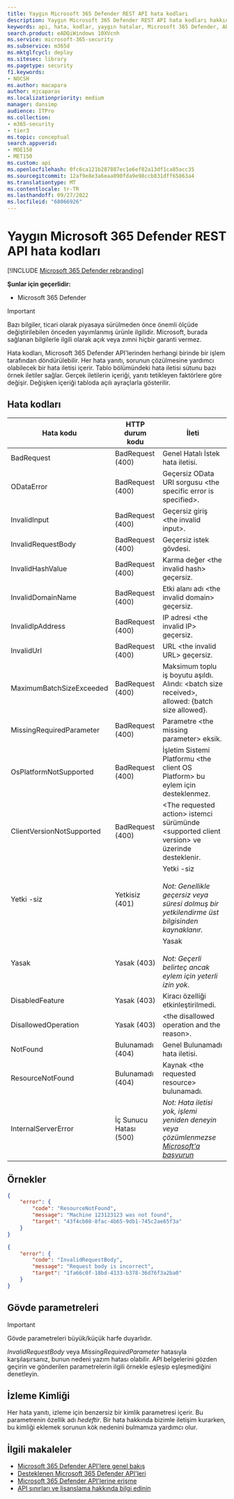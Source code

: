 ```yaml
---
title: Yaygın Microsoft 365 Defender REST API hata kodları
description: Yaygın Microsoft 365 Defender REST API hata kodları hakkında bilgi edinin
keywords: api, hata, kodlar, yaygın hatalar, Microsoft 365 Defender, API hata kodları
search.product: eADQiWindows 10XVcnh
ms.service: microsoft-365-security
ms.subservice: m365d
ms.mktglfcycl: deploy
ms.sitesec: library
ms.pagetype: security
f1.keywords:
- NOCSH
ms.author: macapara
author: mjcaparas
ms.localizationpriority: medium
manager: dansimp
audience: ITPro
ms.collection:
- m365-security
- tier3
ms.topic: conceptual
search.appverid:
- MOE150
- MET150
ms.custom: api
ms.openlocfilehash: 0fc6ca121b287887ec1e6ef82a13df1ca85acc35
ms.sourcegitcommit: 12af9e8e3a6eaa090fda9e98ccb831dff65863a4
ms.translationtype: MT
ms.contentlocale: tr-TR
ms.lasthandoff: 09/27/2022
ms.locfileid: "68066926"
---
```

# <a name="common-microsoft-365-defender-rest-api-error-codes"></a>Yaygın Microsoft 365 Defender REST API hata kodları

[!INCLUDE [Microsoft 365 Defender rebranding](../includes/microsoft-defender.md)]

**Şunlar için geçerlidir:**

- Microsoft 365 Defender

> [!IMPORTANT]
> Bazı bilgiler, ticari olarak piyasaya sürülmeden önce önemli ölçüde değiştirilebilen önceden yayımlanmış ürünle ilgilidir. Microsoft, burada sağlanan bilgilerle ilgili olarak açık veya zımni hiçbir garanti vermez.

Hata kodları, Microsoft 365 Defender API'lerinden herhangi birinde bir işlem tarafından döndürülebilir. Her hata yanıtı, sorunun çözülmesine yardımcı olabilecek bir hata iletisi içerir. Tablo bölümündeki hata iletisi sütunu bazı örnek iletiler sağlar. Gerçek iletilerin içeriği, yanıtı tetikleyen faktörlere göre değişir. Değişken içeriği tabloda açılı ayraçlarla gösterilir.

## <a name="error-codes"></a>Hata kodları

Hata kodu | HTTP durum kodu | İleti
-|-|-
BadRequest | BadRequest (400) | Genel Hatalı İstek hata iletisi.
ODataError | BadRequest (400) | Geçersiz OData URI sorgusu \<the specific error is specified\>.
InvalidInput | BadRequest (400) | Geçersiz giriş \<the invalid input\>.
InvalidRequestBody | BadRequest (400) | Geçersiz istek gövdesi.
InvalidHashValue | BadRequest (400) | Karma değer \<the invalid hash\> geçersiz.
InvalidDomainName | BadRequest (400) | Etki alanı adı \<the invalid domain\> geçersiz.
InvalidIpAddress | BadRequest (400) | IP adresi \<the invalid IP\> geçersiz.
InvalidUrl | BadRequest (400) | URL \<the invalid URL\> geçersiz.
MaximumBatchSizeExceeded | BadRequest (400) | Maksimum toplu iş boyutu aşıldı. Alındı: \<batch size received\>, allowed: {batch size allowed}.
MissingRequiredParameter | BadRequest (400) | Parametre \<the missing parameter\> eksik.
OsPlatformNotSupported | BadRequest (400) | İşletim Sistemi Platformu \<the client OS Platform\> bu eylem için desteklenmez.
ClientVersionNotSupported | BadRequest (400) | \<The requested action\> istemci sürümünde \<supported client version\> ve üzerinde desteklenir.
Yetki -siz | Yetkisiz (401) | Yetki -siz <br /><br />*Not: Genellikle geçersiz veya süresi dolmuş bir yetkilendirme üst bilgisinden kaynaklanır.*
Yasak | Yasak (403) | Yasak <br /><br />*Not: Geçerli belirteç ancak eylem için yeterli izin yok*.
DisabledFeature | Yasak (403) | Kiracı özelliği etkinleştirilmedi.
DisallowedOperation | Yasak (403) | \<the disallowed operation and the reason\>.
NotFound | Bulunamadı (404) | Genel Bulunamadı hata iletisi.
ResourceNotFound | Bulunamadı (404) | Kaynak \<the requested resource\> bulunamadı.
InternalServerError | İç Sunucu Hatası (500) | *Not: Hata iletisi yok, işlemi yeniden deneyin veya çözümlenmezse [Microsoft'a başvurun](../../admin/get-help-support.md)*

## <a name="examples"></a>Örnekler

```json
{
    "error": {
        "code": "ResourceNotFound",
        "message": "Machine 123123123 was not found",
        "target": "43f4cb08-8fac-4b65-9db1-745c2ae65f3a"
    }
}
```

```json
{
    "error": {
        "code": "InvalidRequestBody",
        "message": "Request body is incorrect",
        "target": "1fa66c0f-18bd-4133-b378-36d76f3a2ba0"
    }
}
```

## <a name="body-parameters"></a>Gövde parametreleri

> [!IMPORTANT]
> Gövde parametreleri büyük/küçük harfe duyarlıdır.

*InvalidRequestBody* veya *MissingRequiredParameter* hatasıyla karşılaşırsanız, bunun nedeni yazım hatası olabilir. API belgelerini gözden geçirin ve gönderilen parametrelerin ilgili örnekle eşleşip eşleşmediğini denetleyin.

## <a name="tracking-id"></a>İzleme Kimliği

Her hata yanıtı, izleme için benzersiz bir kimlik parametresi içerir. Bu parametrenin özellik adı *hedeftir*. Bir hata hakkında bizimle iletişim kurarken, bu kimliği eklemek sorunun kök nedenini bulmamıza yardımcı olur.

## <a name="related-articles"></a>İlgili makaleler

- [Microsoft 365 Defender API'lere genel bakış](api-overview.md)
- [Desteklenen Microsoft 365 Defender API'leri](api-supported.md)
- [Microsoft 365 Defender API'lerine erişme](api-access.md)
- [API sınırları ve lisanslama hakkında bilgi edinin](api-terms.md)
